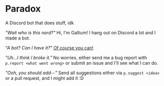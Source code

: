 # Paradox

A Discord bot that does stuff, idk

*"Wait who is this nerd?"*
Hi, I'm Gallium! I hang out on Discord a lot and I made a bot.

*"A bot? Can I have it?"* [Of course you can!](https://discordapp.com/oauth2/authorize?client_id=315834856095481856&scope=bot&permissions=268747841)

*"Uh...I think I broke it."* No worries, either send me a bug report with `p.report <what went wrong>` or submit an issue and I'll see what I can do.

*"Ooh, you should add--"* Send all suggestions either via `p.suggest <idea>` or a pull request, and I might add it :D